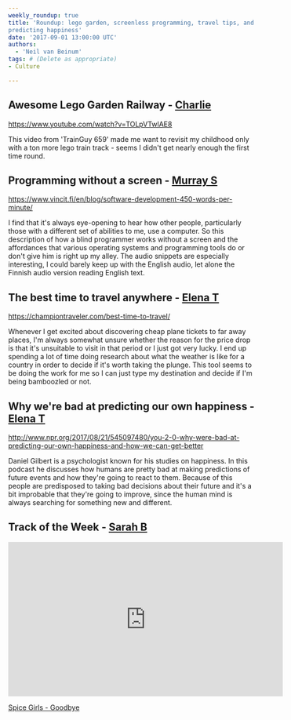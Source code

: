 ```yaml
---
weekly_roundup: true
title: 'Roundup: lego garden, screenless programming, travel tips, and
predicting happiness'
date: '2017-09-01 13:00:00 UTC'
authors:
  - 'Neil van Beinum'
tags: # (Delete as appropriate)
- Culture

---
```

## Awesome Lego Garden Railway - [Charlie](/team#charlie-egan)

https://www.youtube.com/watch?v=TOLpVTwlAE8

This video from 'TrainGuy 659' made me want to revisit my childhood only with a ton more lego train track - seems I didn't get nearly enough the first time round.

## Programming without a screen - [Murray S](/team#murray-steele)

https://www.vincit.fi/en/blog/software-development-450-words-per-minute/

I find that it's always eye-opening to hear how other people, particularly
those with a different set of abilities to me, use a computer.  So this 
description of how a blind programmer works without a screen and the 
affordances that various operating systems and programming tools do 
or don't give him is right up my alley.  The audio snippets are especially
interesting, I could barely keep up with the English audio, let alone
the Finnish audio version reading English text.

## The best time to travel anywhere - [Elena T](/team#elena-tanasoiu)

https://championtraveler.com/best-time-to-travel/

Whenever I get excited about discovering cheap plane tickets to far away places,
I'm always somewhat unsure whether the reason for the price drop is that it's
unsuitable to visit in that period or I just got very lucky. I end up spending 
a lot of time doing research about what the weather is like for a country
in order to decide if it's worth taking the plunge. This tool seems to 
be doing the work for me so I can just type my destination and decide if I'm 
being bamboozled or not.

## Why we're bad at predicting our own happiness - [Elena T](/team#elena-tanasoiu)

http://www.npr.org/2017/08/21/545097480/you-2-0-why-were-bad-at-predicting-our-own-happiness-and-how-we-can-get-better

Daniel Gilbert is a psychologist known for his studies on happiness. In this 
podcast he discusses how humans are pretty bad at making predictions of future 
events and how they're going to react to them. Because of this people are 
predisposed to taking bad decisions about their future and it's a bit improbable
that they're going to improve, since the human mind is always searching for 
something new and different. 

## Track of the Week - [Sarah B](/team#sarah-beck)

<iframe width="560" height="315" src="https://www.youtube.com/embed/eegDtyrSUZw" frameborder="0" allowfullscreen></iframe>

[Spice Girls - Goodbye](https://www.youtube.com/watch?v=eegDtyrSUZw)
